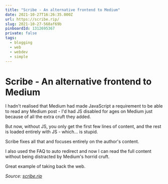 ```yaml
---
title: "Scribe - An alternative frontend to Medium"
date: 2021-10-27T16:26:35.000Z
url: https://scribe.rip/
slug: 2021-10-27-568af69b
pinboardId: 1312695367
private: false
tags:
  - blogging
  - web
  - webdev
  - simple
---
```


# Scribe - An alternative frontend to Medium

I hadn't realised that Medium had made JavaScript a requirement to be able to read any Medium post - I'd had JS disabled for ages on Medium just because of all the extra cruft they added.

But now, without JS, you only get the first few lines of content, and the rest is loaded entirely with JS - which… is stupid.

Scribe fixes all that and focuses entirely on the author's content.

I also used the FAQ to auto redirect and now I can read the full content without being distracted by Medium's horrid cruft.

Great example of taking back the web.

_Source: [scribe.rip](https://scribe.rip/)_
